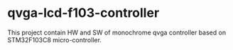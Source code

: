 # qvga-lcd-f103-controller

This project contain HW and SW of monochrome qvga controller based on STM32F103C8 micro-controller.
